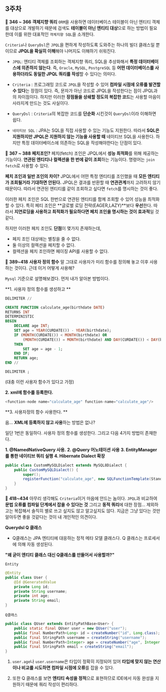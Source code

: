 ## 3주차

📌 **346 ~ 366**
**객체지향 쿼리**
`ORM`을 사용하면 데이터베이스 테이블이 아닌 엔티티 객체를 대상으로 개발하기 때문에 검색도 **테이블이 아닌 엔티티 대상**으로 하는 방법이 필요한데 이를 위한 대표적인 `객체지향 SQL`을 소개한다.

`Criteria`나 `QueryDsl`은 `JPQL`을 편하게 작성하도록 도와주는 하나의 빌더 클래스일 뿐이므로 **JPQL을 확실히 이해**해야 나머지도 이해하기 쉬워진다.

- `JPQL`: 엔티티 객체를 조회하는 객체지향 쿼리, SQL을 추상화해서 **특정 데이터베이스에 의존하지 않는다**. 즉, `Oracle`, `MySQL`, `PostgreSQL` 등 **어떤 데이터베이스를 사용하더라도 동일한 JPQL 쿼리를 작성**할 수 있다는 의미다.

- `Criteria` : 프로그래밍 코드로 `JPQL`을 작성할 수 있어 **컴파일 시점에 오류를 발견할 수 있다**는 장점이 있다. 즉, 문자가 아닌 코드로 JPQL을 작성한다는 점이 JPQL과의 차이점이다. 하지만 이러한 **장점들을 상쇄할 정도의 복잡한 코드**는 사용할 마음이 사라지게 만드는 것도 사실이다.

- `QueryDsl` : `Criteria`의 복잡한 코드를 **단순화** 시킨것이 `QueryDsl`이라 이해하면 쉽다.

- `네이티브 SQL` : JPA는 SQL을 직접 사용할 수 있는 기능도 지원한다. 따라서 **SQL은 지원하지만 JPQL은 지원하지 않는 기능을 사용할 때** 네이티브 SQL을 사용한다. 하지만 특정 데이터베이스에 의존하는 SQL을 작성해야한다는 단점이 있다.

📌 **367 ~ 388**
**페치조인?**
페치(fetch) 조인은 JPQL에서 **성능 최적화**를 위해 제공하는 기능이다.
**연관된 엔티티나 컬렉션을 한 번에 같이 조회**하는 기능이다.
명령어는 `join fetch`로 사용할 수 있다.

**페치 조인과 일반 조인의 차이?**
JPQL에서 어떤 특정 엔티티를 조인했을 때 **모든 엔티티가 조회될거라 기대하면 안된다.**
JPQL은 결과를 반환할 때 **연관관계**까지 고려하지 않기 때문이다.
따라서 연관된 엔티티를 같이 조회하고 싶다면 `fetch`를 명시하는 것이 좋다.

이러한 페치 조인은 SQL 한번으로 연관된 엔티티를 함께 조회할 수 있어 성능을 최적화할 수 있다. 특히 페티 조인은 **글로벌 로딩 전략(EAGER,LAZY)**보다 **우선**한다.
따라서 **지연로딩을 사용하고 최적화가 필요하다면 페치 조인을 명시하는 것이 효과적**일 것 같다.

하지만 이러한 페치 조인도 **단점**이 몇가지 존재하는데,
- 페치 조인 대상에는 별칭을 줄 수 없다.
- 둘 이상의 컬렉션을 페치할 수 없다.
- 컬렉션을 페치 조인하면 페이징 API를 사용할 수 없다.

📌 **389~418**
**사용자 정의 함수**
말 그대로 사용자가 미리 함수를 정의해 놓고 이후 사용하는 것이다. 근데 이거 어떻게 사용해?

`Mysql` 기준으로 설명해보겠다.
먼저 내가 알아본 방법이다.

**1. 사용자 정의 함수를 생성하고 **

```sql
DELIMITER //

CREATE FUNCTION calculate_age(birthdate DATE) 
RETURNS INT
DETERMINISTIC
BEGIN
    DECLARE age INT;
    SET age = YEAR(CURDATE()) - YEAR(birthdate);
    IF (MONTH(CURDATE()) < MONTH(birthdate) OR 
        (MONTH(CURDATE()) = MONTH(birthdate) AND DAY(CURDATE()) < DAY(birthdate)))
    THEN
        SET age = age - 1;
    END IF;
    RETURN age;
END //

DELIMITER ;
```
(대충 이런 사용자 함수가 있다고 가정)

**2. xml에 함수를 등록한다.**
```java
<function-node name="calculate_age" function-name="calculate_age"/>
```

**3. 사용자정의 함수 사용한다. **

음... **XML에 등록하지 않고 사용**하는 방법은 없나?

일단 1번은 동일하다. 사용자 정의 함수를 생성한다. 그리고 다음 4가지 방법이 존재한다.

**1. @NamedNativeQuery 사용.**
**2. @Query 어노테이션 사용**
**3. EntityManager를 통한 네이티브 쿼리 실행**
**4. Hibernate Dialect 확장**

```java
public class CustomMySQLDialect extends MySQL8Dialect {
    public CustomMySQLDialect() {
        super();
        registerFunction("calculate_age", new SQLFunctionTemplate(StandardBasicTypes.INTEGER, "calculate_age(?1)"));
    }
}
``` 

📌 **418~434**
아무리 생각해도 `Criteria`이거 마음에 안드는 놈이다.
`JPQL`과 비교하여 **문법 오류를 컴파일 단계에서 잡을 수 있다는 것** 그리고 **동적 쿼리**에 대한 장점... 제외하고는 복잡해서 솔직히 별로 쓰고 싶지도 않고 알고싶지도 않다. 지금은 그냥 있다는 것만 알아두면 좋을 것같다는 것이 내 개인적인 의견이다.

**Querydsl Q 클래스**

- Q클래스는 JPA 엔티티에 대응하는 정적 메타 모델 클래스다. Q 클래스는 프로세서에 의해 자동 생성된다.

**"왜 굳이 엔티티 클래스 대신 Q클래스를 만들어서 사용할까?"**

`Entity`

```java
@Entity
public class User {
    @Id @GeneratedValue
    private Long id;
    private String username;
    private int age;
    private String email;
}
```

`Q클래스`

```java
public class QUser extends EntityPathBase<User> {
    public static final QUser user = new QUser("user");
    public final NumberPath<Long> id = createNumber("id", Long.class);
    public final StringPath username = createString("username");
    public final NumberPath<Integer> age = createNumber("age", Integer.class);
    public final StringPath email = createString("email");
}
```

1. `user.age`나 `user.username`은 타입이 정확히 지정되어 있어 **타입에 맞지 않는 연산이나 비교를 시도하면 컴파일 시점에 오류**를 잡을 수 있다.

2. 또한 Q 클래스를 보면 **엔티티 속성을 정적**으로 표현하므로 IDE에서 자동 완성을 지원하기 때문에 쿼리 작성이 편리하다.

